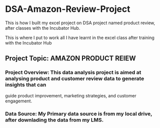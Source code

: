 # DSA-Amazon-Review-Project
This is how I built my excel project on DSA project named product review, after classes with the Incubator Hub.

This is where I put to work all I have learnt in the excel class after training with the Incubator Hub

## Project Topic: AMAZON PRODUCT REIEW

### Project Overview: This data analysis project is aimed at analysing product and customer review data to generate insights that can
guide product improvement, marketing strategies, and customer engagement.

### Data Source: My Primary data source is from my local drive, after downlading the data from my LMS.
